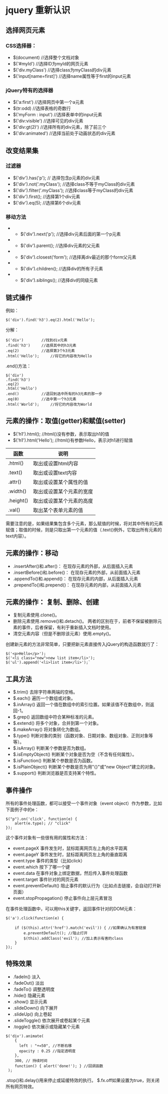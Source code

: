 # jquery 重新认识
## 选择网页元素
### CSS选择器：
* $(document) 			//选择整个文档对象
* $('#myId')			//选择ID为myId的网页元素
* $('div.myClass')		//选择class为myClass的div元素
* $('input[name=first]')	//选择name属性等于first的input元素

### jQuery特有的选择器
* $('a:first')		//选择网页中第一个a元素
* $(tr:odd)		//选择表格的奇数行
* $('myForm : input')	//选择表单中的input元素
* $('div:visible')	//选择可见的div元素
* $('div:gt(2)')	//选择所有的div元素，除了前三个
* $('div:animated')	//选择当前处于动画状态的div元素
## 改变结果集

### 过滤器
* $('div').has('p');	 	// 选择包含p元素的div元素
* $('div').not('.myClass');	//选择class不等于myClass的div元素
* $('div').filter('.myClass');	//选择class等于myClass的div元素
* $('div').first();		//选择第1个div元素
* $('div').eq(5);	 	//选择第6个div元素
### 移动方法
* * $('div').next('p');		//选择div元素后面的第一个p元素
* * $('div').parent();		//选择div元素的父元素
* * $('div').closest('form');	//选择离div最近的那个form父元素
* * $('div').children();	//选择div的所有子元素
* * $('div').siblings();	//选择div的同级元素
## 链式操作

例如：
```
$('div').find('h3').eq(2).html('Hello');
```
分解：
```
$('div')	 	//找到div元素
.find('h3')		//选择其中的h3元素
.eq(2) 			//选择第3个h3元素
.html('Hello'); 	//将它的内容改为Hello	
```
.end()方法：
```
$('div')
.find('h3')
.eq(2)
.html('Hello')
.end() 			//退回到选中所有的h3元素的那一步
.eq(0)		 	//选中第一个h3元素
.html('World'); 	//将它的内容改为World
```
## 元素的操作：取值(getter)和赋值(setter)
			
* $('h1').html();			//html()没有参数，表示取出h1的值
* $('h1').html('Hello');	 	//html()有参数Hello，表示对h1进行赋值

|函数|说明|
| ------ |------------------------|
|.html()|取出或设置html内容|
|.text()|取出或设置text内容|
|.attr()|取出或设置某个属性的值|
|.width()|取出或设置某个元素的宽度|
|.height()|取出或设置某个元素的高度|
|.val()|取出某个表单元素的值|	
需要注意的是，如果结果集包含多个元素，那么赋值的时候，将对其中所有的元素赋值；取值的时候，则是只取出第一个元素的值（.text()例外，它取出所有元素的text内容）。

## 元素的操作：移动
* .insertAfter()和.after()：	在现存元素的外部，从后面插入元素
* .insertBefore()和.before()：	在现存元素的外部，从前面插入元素
* .appendTo()和.append()：	在现存元素的内部，从后面插入元素
* .prependTo()和.prepend()：	在现存元素的内部，从前面插入元素

   
## 元素的操作： 复制、删除、创建
* 复制元素使用.clone()。
* 删除元素使用.remove()和.detach()。
	两者的区别在于，前者不保留被删除元素的事件，后者保留，有利于重新插入文档时使用。
* 清空元素内容（但是不删除该元素）使用.empty()。

创建新元素的方法非常简单，只要把新元素直接传入jQuery的构造函数就行了：
```
$('<p>Hello</p>');
$('<li class="new">new list item</li>');
$('ul').append('<li>list item</li>');`
```
## 工具方法

* $.trim() 		去除字符串两端的空格。
* $.each() 		遍历一个数组或对象。
* $.inArray() 		返回一个值在数组中的索引位置。如果该值不在数组中，则返回-1。
* $.grep() 		返回数组中符合某种标准的元素。
* $.extend() 		将多个对象，合并到第一个对象。
* $.makeArray() 	将对象转化为数组。
* $.type() 		判断对象的类别（函数对象、日期对象、数组对象、正则对象等等）。
* $.isArray() 		判断某个参数是否为数组。
* $.isEmptyObject() 	判断某个对象是否为空（不含有任何属性）。
* $.isFunction() 	判断某个参数是否为函数。
* $.isPlainObject() 	判断某个参数是否为用"{}"或"new Object"建立的对象。
* $.support() 		判断浏览器是否支持某个特性。

## 事件操作
所有的事件处理函数，都可以接受一个事件对象（event object）作为参数，比如下面例子中的e：
```
$("p").on('click', function(e) {
	alert(e.type); // "click"
});
```
这个事件对象有一些很有用的属性和方法：
	
* event.pageX 			事件发生时，鼠标距离网页左上角的水平距离
* event.pageY 			事件发生时，鼠标距离网页左上角的垂直距离
* event.type 			事件的类型（比如click）
* event.which 			按下了哪一个键
* event.data 			在事件对象上绑定数据，然后传入事件处理函数
* event.target 			事件针对的网页元素
* event.preventDefault() 	阻止事件的默认行为（比如点击链接，会自动打开新页面）
* event.stopPropagation()   	停止事件向上层元素冒泡

在事件处理函数中，可以用this关键字，返回事件针对的DOM元素：
```
$('a').click(function(e) {

	if ($(this).attr('href').match('evil')) { //如果确认为有害链接
		e.preventDefault(); //阻止打开
		$(this).addClass('evil'); //加上表示有害的class
	}
});		
```

## 特殊效果

* .fadeIn() 		淡入
* .fadeOut() 		淡出
* .fadeTo() 		调整透明度
* .hide() 		隐藏元素
* .show() 		显示元素
* .slideDown() 		向下展开
* .slideUp() 		向上卷起
* .slideToggle() 	依次展开或卷起某个元素
* .toggle() 		依次展示或隐藏某个元素

```
$('div').animate(
    {
      left : "+=50", //不断右移
      opacity : 0.25 //指定透明度
    },
    300, // 持续时间
    function() { alert('done!'); } //回调函数
 );
```
.stop()和.delay()用来停止或延缓特效的执行。
$.fx.off如果设置为true，则关闭所有网页特效。








